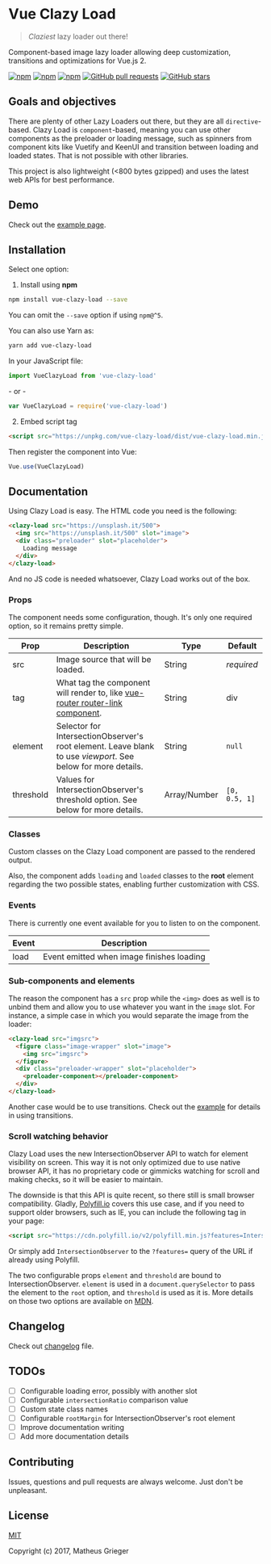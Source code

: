 # Vue Clazy Load

> _Claziest_ lazy loader out there!

Component-based image lazy loader allowing deep customization, transitions and optimizations for Vue.js 2.

[![npm](https://img.shields.io/npm/dm/vue-clazy-load.svg)](https://www.npmjs.com/package/vue-clazy-load)
[![npm](https://img.shields.io/npm/v/vue-clazy-load.svg)](https://www.npmjs.com/package/vue-clazy-load)
[![npm](https://img.shields.io/npm/l/vue-clazy-load.svg)](https://www.npmjs.com/package/vue-clazy-load)
[![GitHub pull requests](https://img.shields.io/badge/PR-welcome-green.svg)]()
[![GitHub stars](https://img.shields.io/github/stars/matheusgrieger/vue-clazy-load.svg?style=social&label=Star)]()

## Goals and objectives

There are plenty of other Lazy Loaders out there, but they are all `directive`-based. Clazy Load is `component`-based, meaning you can use other components as the preloader or loading message, such as spinners from component kits like Vuetify and KeenUI and transition between loading and loaded states. That is not possible with other libraries.

This project is also lightweight (<800 bytes gzipped) and uses the latest web APIs for best performance.

## Demo

Check out the [example page](https://matheusgrieger.github.io/vue-clazy-load/example/index.html).

## Installation

Select one option:

1. Install using **npm**

  ```sh
  npm install vue-clazy-load --save
  ```
  You can omit the `--save` option if using `npm@^5`.

  You can also use Yarn as:

  ```sh
  yarn add vue-clazy-load
  ```

  In your JavaScript file:

  ```js
  import VueClazyLoad from 'vue-clazy-load'
  ```

  \- or -

  ```js
  var VueClazyLoad = require('vue-clazy-load')
  ```

2. Embed script tag

  ```html
  <script src="https://unpkg.com/vue-clazy-load/dist/vue-clazy-load.min.js"></script>
  ```

Then register the component into Vue:

```js
Vue.use(VueClazyLoad)
```

## Documentation

Using Clazy Load is easy. The HTML code you need is the following:

```html
<clazy-load src="https://unsplash.it/500">
  <img src="https://unsplash.it/500" slot="image">
  <div class="preloader" slot="placeholder">
    Loading message
  </div>
</clazy-load>
```

And no JS code is needed whatsoever, Clazy Load works out of the box.

### Props

The component needs some configuration, though. It's only one required option, so it remains pretty simple.

| Prop | Description | Type | Default |
|------|-------------|------|---------|
| src | Image source that will be loaded. | String | _required_ |
| tag | What tag the component will render to, like [vue-router router-link component](https://router.vuejs.org/en/api/router-link.html). | String | div
| element | Selector for IntersectionObserver's root element. Leave blank to use _viewport_. See below for more details. | String | `null`
| threshold | Values for IntersectionObserver's threshold option. See below for more details. | Array/Number | `[0, 0.5, 1]`

### Classes

Custom classes on the Clazy Load component are passed to the rendered output.

Also, the component adds `loading` and `loaded` classes to the **root** element regarding the two possible states, enabling further customization with CSS.

### Events

There is currently one event available for you to listen to on the component.

| Event | Description |
|-------|-------------|
| load | Event emitted when image finishes loading |

### Sub-components and elements

The reason the component has a `src` prop while the `<img>` does as well is to unbind them and allow you to use whatever you want in the `image` slot. For instance, a simple case in which you would separate the image from the loader:

```html
<clazy-load src="imgsrc">
  <figure class="image-wrapper" slot="image">
    <img src="imgsrc">
  </figure>
  <div class="preloader-wrapper" slot="placeholder">
    <preloader-component></preloader-component>
  </div>
</clazy-load>
```

Another case would be to use transitions. Check out the [example](example/index.html) for details in using transitions.

### Scroll watching behavior

Clazy Load uses the new IntersectionObserver API to watch for element visibility on screen. This way it is not only optimized due to use native browser API, it has no proprietary code or gimmicks watching for scroll and making checks, so it will be easier to maintain.

The downside is that this API is quite recent, so there still is small browser compatibility. Gladly, [Polyfill.io](https://polyfill.io/) covers this use case, and if you need to support older browsers, such as IE, you can include the following tag in your page:

```html
<script src="https://cdn.polyfill.io/v2/polyfill.min.js?features=IntersectionObserver"></script>
```

Or simply add `IntersectionObserver` to the `?features=` query of the URL if already using Polyfill.

The two configurable props `element` and `threshold` are bound to IntersectionObserver. `element` is used in a `document.querySelector` to pass the element to the `root` option, and `threshold` is used as it is. More details on those two options are available on [MDN](https://developer.mozilla.org/en-US/docs/Web/API/Intersection_Observer_API).

## Changelog

Check out [changelog](CHANGELOG.md) file.

## TODOs

- [ ] Configurable loading error, possibly with another slot
- [ ] Configurable `intersectionRatio` comparison value
- [ ] Custom state class names
- [ ] Configurable `rootMargin` for IntersectionObserver's root element
- [ ] Improve documentation writing
- [ ] Add more documentation details

## Contributing

Issues, questions and pull requests are always welcome. Just don't be unpleasant.

## License

[MIT](http://opensource.org/licenses/MIT)

Copyright (c) 2017, Matheus Grieger
